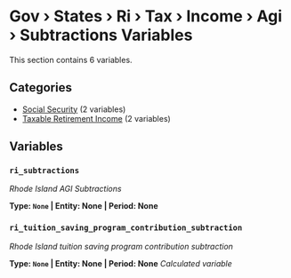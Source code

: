 # Gov › States › Ri › Tax › Income › Agi › Subtractions Variables

This section contains 6 variables.

## Categories

- [Social Security](social_security/index.md) (2 variables)
- [Taxable Retirement Income](taxable_retirement_income/index.md) (2 variables)

## Variables

### `ri_subtractions`
*Rhode Island AGI Subtractions*

**Type: `None` | Entity: None | Period: None**

### `ri_tuition_saving_program_contribution_subtraction`
*Rhode Island tuition saving program contribution subtraction*

**Type: `None` | Entity: None | Period: None**
*Calculated variable*
